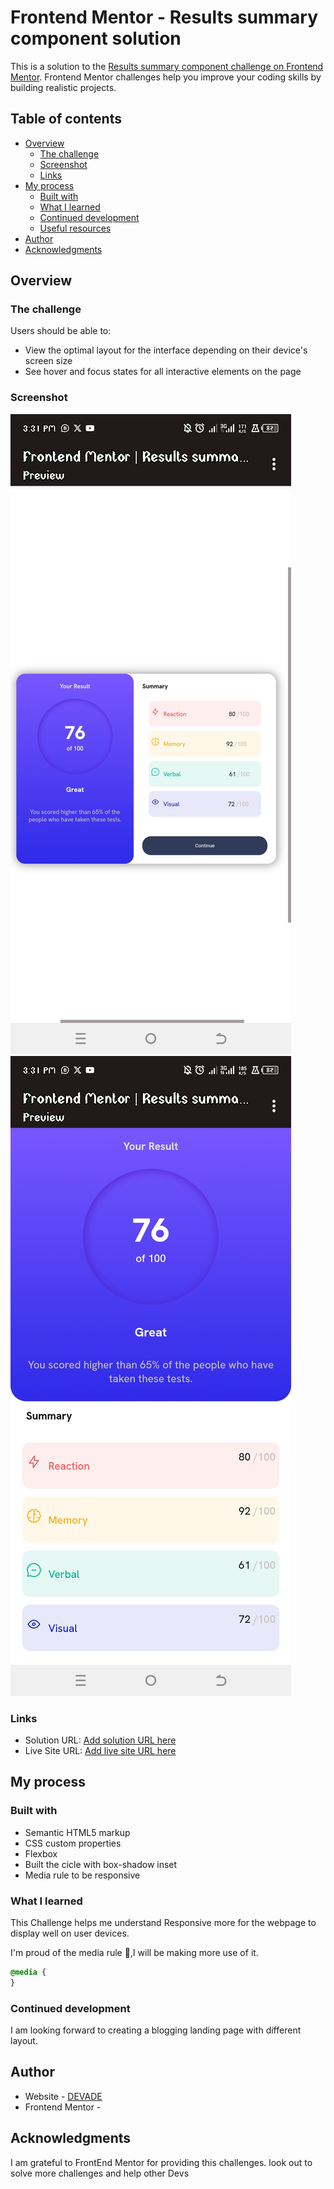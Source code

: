 # Frontend Mentor - Results summary component solution

This is a solution to the [Results summary component challenge on Frontend Mentor](https://www.frontendmentor.io/challenges/results-summary-component-CE_K6s0maV). Frontend Mentor challenges help you improve your coding skills by building realistic projects. 

## Table of contents

- [Overview](#overview)
  - [The challenge](#the-challenge)
  - [Screenshot](#screenshot)
  - [Links](#links)
- [My process](#my-process)
  - [Built with](#built-with)
  - [What I learned](#what-i-learned)
  - [Continued development](#continued-development)
  - [Useful resources](#useful-resources)
- [Author](#author)
- [Acknowledgments](#acknowledgments)

## Overview

### The challenge

Users should be able to:

- View the optimal layout for the interface depending on their device's screen size
- See hover and focus states for all interactive elements on the page

### Screenshot

![Desktop](screenshot.jpg)
![Mobile](screenshot1.jpg)


### Links

- Solution URL: [Add solution URL here](https://ademedia.github.io/result-sum)
- Live Site URL: [Add live site URL here](https://ademedia.github.io/result-sum)

## My process

### Built with

- Semantic HTML5 markup
- CSS custom properties
- Flexbox
- Built the cicle with box-shadow inset
- Media rule to be responsive 

### What I learned

This Challenge helps me understand Responsive more for the webpage to display well on user devices.

I'm proud of the media rule 🫡,I will be making more use of it. 
```css
@media {
}
```



### Continued development

I am looking forward to creating a blogging landing page with different layout. 


## Author

- Website - [DEVADE](https://github.com/AdeMEDIA)
- Frontend Mentor - [<DEVADE/>](https://www.frontendmentor.io/profile/AdemWDev)


## Acknowledgments

I am grateful to FrontEnd Mentor for providing this challenges. look out to solve more challenges and help other Devs 
